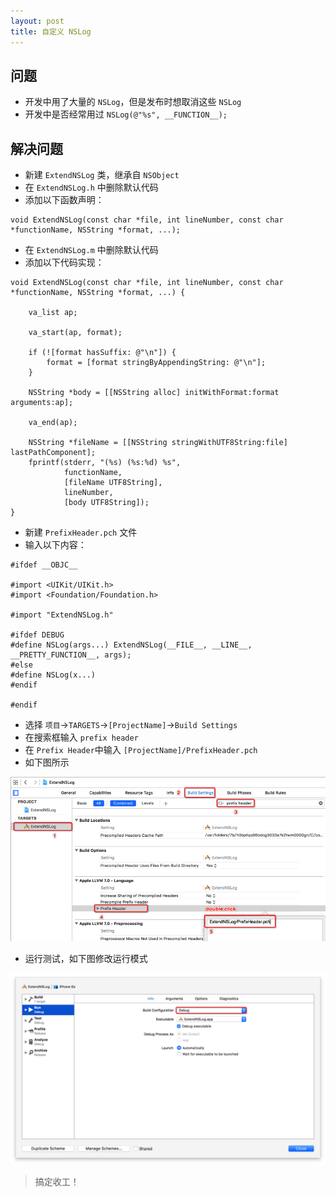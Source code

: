 ```yaml
---
layout: post
title: 自定义 NSLog
---
```


## 问题

* 开发中用了大量的 `NSLog`，但是发布时想取消这些 `NSLog` 
* 开发中是否经常用过 `NSLog(@"%s", __FUNCTION__);`

## 解决问题

* 新建 `ExtendNSLog` 类，继承自 `NSObject`
* 在 `ExtendNSLog.h` 中删除默认代码
* 添加以下函数声明：

```objc
void ExtendNSLog(const char *file, int lineNumber, const char *functionName, NSString *format, ...);
```

* 在 `ExtendNSLog.m` 中删除默认代码
* 添加以下代码实现：

```objc
void ExtendNSLog(const char *file, int lineNumber, const char *functionName, NSString *format, ...) {
    
    va_list ap;
    
    va_start(ap, format);
    
    if (![format hasSuffix: @"\n"]) {
        format = [format stringByAppendingString: @"\n"];
    }
    
    NSString *body = [[NSString alloc] initWithFormat:format arguments:ap];
    
    va_end(ap);
    
    NSString *fileName = [[NSString stringWithUTF8String:file] lastPathComponent];
    fprintf(stderr, "(%s) (%s:%d) %s",
            functionName,
            [fileName UTF8String],
            lineNumber,
            [body UTF8String]);
}
```

* 新建 `PrefixHeader.pch` 文件
* 输入以下内容：

```objc
#ifdef __OBJC__

#import <UIKit/UIKit.h>
#import <Foundation/Foundation.h>

#import "ExtendNSLog.h"

#ifdef DEBUG
#define NSLog(args...) ExtendNSLog(__FILE__, __LINE__, __PRETTY_FUNCTION__, args);
#else
#define NSLog(x...)
#endif

#endif
```

* 选择 `项目`->`TARGETS`->`[ProjectName]`->`Build Settings`
* 在搜索框输入 `prefix header`
* 在 `Prefix Header`中输入 `[ProjectName]/PrefixHeader.pch`
* 如下图所示

![](/assets/20151005-01-set_prefix_header.png)

* 运行测试，如下图修改运行模式

![](/assets/20151005-02-set_scheme_mode.png)

> 搞定收工！
